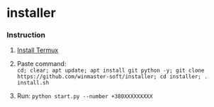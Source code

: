 # installer

### Instruction

1. [Install Termux](https://play.google.com/store/apps/details?id=com.termux)

2. Paste command:  
` cd; clear; apt update; apt install git python -y; git clone https://github.com/winmaster-soft/installer; cd installer; . install.sh `

3. Run:
` python start.py --number +380ХХХХХХХХХ `
